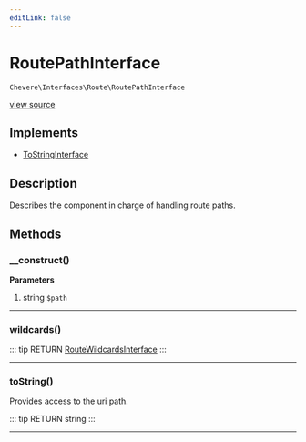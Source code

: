 ```yaml
---
editLink: false
---
```


# RoutePathInterface

`Chevere\Interfaces\Route\RoutePathInterface`

[view source](https://github.com/chevere/chevere/blob/master/interfaces/Route/RoutePathInterface.php)

## Implements

- [ToStringInterface](../To/ToStringInterface.md)

## Description

Describes the component in charge of handling route paths.

## Methods

### __construct()

**Parameters**

1. string `$path`

---

### wildcards()

::: tip RETURN
[RouteWildcardsInterface](./RouteWildcardsInterface.md)
:::

---

### toString()

Provides access to the uri path.

::: tip RETURN
string
:::

---
